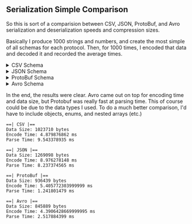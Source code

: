 ## Serialization Simple Comparison

So this is sort of a comparision between CSV, JSON, ProtoBuf, and Avro serialization and deserialization speeds and compression sizes.

Basically I produce 1000 strings and numbers, and create the most simple of all schemas for each protocol. Then, for 1000 times, I 
encoded that data and decoded it and recorded the average times.


<details>
<summary>CSV Schema</summary>

  ```
  name,number
  randomName,1234
  ...
  ```

</details>
<details>
<summary>JSON Schema</summary>

  ```
  {
    "name": [
      "randomName",
      ...
    ],
    "number": [
      1234,
      ...
    ]
  }
  ```
  
</details>
<details>
<summary>ProtoBuf Schema</summary>

  ```
  message Wrapper {
      repeated string name = 1;
      repeated int32 number = 2;
  }
  ```

</details>
<details>
<summary>Avro Schema</summary>

  ```
  {
      "namespace": "",
      "name": "AvroSample",
      "type": "record",
      "fields": [
          {
              "name": "name",
              "type": {
                  "name": "nameType",
                  "type": "array",
                  "items": "string"
              }
          },
          {
              "name": "number",
              "type": {
                  "name": "numberType",
                  "type": "array",
                  "items": "int"
              }
          }
      ]
  }
  ```

</details>

In the end, the results were clear. Avro came out on top for encoding
time and data size, but Protobuf was really fast at parsing time. This of course could be due to the data types I used. To do a much better comparison, I'd have to include objects, enums, and nested
arrays (etc.)

```
==| CSV |==
Data Size: 1023710 bytes
Encode Time: 4.879876862 ms
Parse Time: 9.543378935 ms

==| JSON |==
Data Size: 1269098 bytes
Encode Time: 8.976278148 ms
Parse Time: 8.237374565 ms

==| ProtoBuf |==
Data Size: 936439 bytes
Encode Time: 5.405772303999999 ms
Parse Time: 1.241801479 ms

==| Avro |==
Data Size: 845889 bytes
Encode Time: 4.3906428669999995 ms
Parse Time: 2.517884399 ms
```
